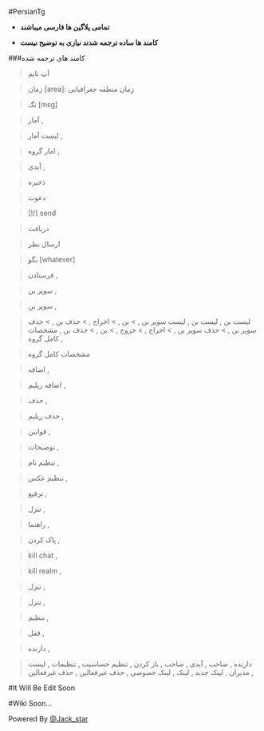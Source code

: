 #PersianTg

* **تمامی پلاگین ها فارسی میباشند**

* **کامند ها ساده ترجمه شدند نیازی به توضیح نیست**

###کامند های ترجمه شده
>  آپ تایم


> زمان [area]: زمان منطقه جغرافیایی 


> تگ [msg]


> آمار ,


> لیست آمار ,


> امار گروه   ,


> آیدی ,


>  ذخیره


>  دعوت


>  [!/] send


> دریافت


>  ارسال نظر


> بگو [whatever]


> فرستادن   ,


 >    سوپر بن    ,
 
 
 >   سوپر بن ,
 
 
 > لیست بن    ,
  >   لیست بن ,
   >  لیست سوپر بن ,
    > بن    ,
    > اخراج ,
    > حذف بن    ,
    > حذف سوپر بن    ,
    > حذف سوپر بن ,
    > اخراج    ,
    > خروج ,
    > بن ,
    > حذف بن ,
 > مشخصات کامل گروه ,


 > مشخصات کامل گروه 
 
 
 > اضافه ,
 
 
 >  اضافه ریلیم ,
 
 
 >  حذف ,
 
 
 >  حذف ریلیم ,
 
 
 >  قوانین ,
 
 
 >  توضیحات ,
 
 
 >  تنظیم نام    ,
 
 
  > تنظیم عکس ,
  
  
 
  > ترفیع    ,
  
  
  > تنزل  ,
  
  
  > راهنما ,
  
  
  > پاک کردن    ,
  
  
  > kill chat ,
  
  
  > kill realm ,
  
  
  > تنزل    ,
  
  
  > تنزل  ,
  
  
  > تنظیم      ,
  
  
  > قفل    ,
  
  
  > دارنده  ,
  
  
  > دارنده  ,
  > صاحب ,
  > آیدی    ,
  > صاحب   ,
  > باز کردن    ,
  > تنظیم حساسیت  ,
  > تنظیمات ,
  > لیست مدیران ,
  > لینک جدید ,
  > لینک ,
  > لینک خصوصی ,
  > حذف غیرفعالین ,
  > حذف غیرفعالین  ,

#It Will Be Edit Soon

#Wiki Soon...

Powered By 
[@Jack_star](telegram.me/jack_star)

